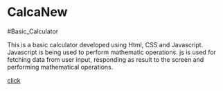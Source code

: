 # CalcaNew
#Basic_Calculator

This is a basic calculator developed using Html, CSS and Javascript. 
Javascript is being used to perform mathematic operations.
js is used for fetching data from user input, 
responding as result to the screen and performing mathematical operations.


[click](https://nikhilambhore01.github.io/CalcaNew/)

